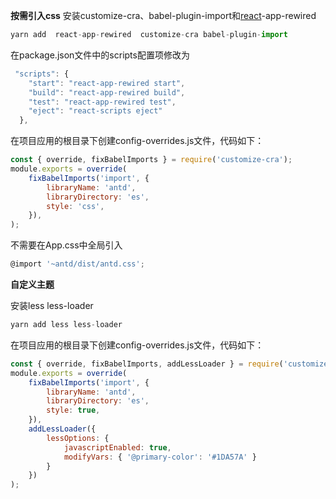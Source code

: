 **按需引入css**
安装customize-cra、babel-plugin-import和[react](https://so.csdn.net/so/search?q=react&spm=1001.2101.3001.7020)-app-rewired

```js
yarn add  react-app-rewired  customize-cra babel-plugin-import
```

在package.json文件中的scripts配置项修改为

```js
 "scripts": {
    "start": "react-app-rewired start",
    "build": "react-app-rewired build",
    "test": "react-app-rewired test",
    "eject": "react-scripts eject"
  },

```

在项目应用的根目录下创建config-overrides.js文件，代码如下：

```js
const { override, fixBabelImports } = require('customize-cra');
module.exports = override(
    fixBabelImports('import', {
        libraryName: 'antd',
        libraryDirectory: 'es',
        style: 'css',
    }),
);

```

不需要在App.css中全局引入

```js
@import '~antd/dist/antd.css';

```

**自定义主题**

安装less less-loader

```js
yarn add less less-loader

```

在项目应用的根目录下创建config-overrides.js文件，代码如下：

```js
const { override, fixBabelImports, addLessLoader } = require('customize-cra');
module.exports = override(
    fixBabelImports('import', {
        libraryName: 'antd',
        libraryDirectory: 'es',
        style: true,
    }),
    addLessLoader({
        lessOptions: {
            javascriptEnabled: true,
            modifyVars: { '@primary-color': '#1DA57A' }
        }
    })
);

```

